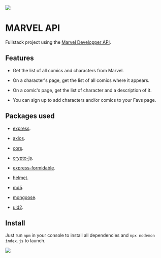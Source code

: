 ![](https://media.giphy.com/media/NUsKoYiGm1RPHl1eWM/giphy.gif)

# MARVEL API

Fullstack project using the [Marvel Developper API](https://developer.marvel.com/).

## Features

- Get the list of all comics and characters from Marvel.

- On a character's page, get the list of all comics where it appears.

- On a comic's page, get the list of character and a description of it.

- You can sign up to add characters and/or comics to your Favs page.

## Packages used

- [express](https://www.npmjs.com/package/express).

- [axios](https://www.npmjs.com/package/axios).

- [cors](https://www.npmjs.com/package/cors).

- [crypto-js](https://www.npmjs.com/package/crypto-js).

- [express-formidable](https://www.npmjs.com/package/express-formidable).

- [helmet](https://www.npmjs.com/package/helmet).

- [md5](https://www.npmjs.com/package/md5).

- [mongoose](https://www.npmjs.com/package/mongoose).

- [uid2](https://www.npmjs.com/package/uid2).

## Install

Just run `npm` in your console to install all dependencies and `npx nodemon index.js` to launch.

![](https://media.giphy.com/media/14sIbaBZTXKZ7W/giphy.gif)
